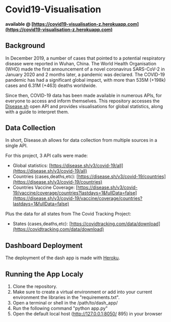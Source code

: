 # Covid19-Visualisation
#### available @ [https://covid19-visualisation-z.herokuapp.com](https://covid19-visualisation-z.herokuapp.com)

## Background
In December 2019, a number of cases that pointed to a potential respiratory disease were reported in Wuhan, China. The World Health Organisation (WHO) made the first announcement of a novel coronavirus SARS-CoV-2 in January 2020 and 2 months later, a pandemic was declared. The COVID-19 pandemic has had a significant global impact, with more than 535M (+198k) cases and 6.31M (+463) deaths worldwide.

Since then, COVID-19 data has been made available in numerous APIs, for everyone to access and inform themselves. This repository accesses the [Disease.sh](https://github.com/disease-sh/API) open API and provides visualisations for global statistics, along with a guide to interpret them.

## Data Collection 
In short, Disease.sh allows for data collection from multiple sources in a single API. 

For this project, 3 API calls were made:
- Global statistics: [https://disease.sh/v3/covid-19/all](https://disease.sh/v3/covid-19/all)
- Countries (cases,deaths,etc): [https://disease.sh/v3/covid-19/countries](https://disease.sh/v3/covid-19/countries)
- Countries Vaccine Coverage: [https://disease.sh/v3/covid-19/vaccine/coverage/countries?lastdays=1&fullData=false](https://disease.sh/v3/covid-19/vaccine/coverage/countries?lastdays=1&fullData=false)

Plus the data for all states from The Covid Tracking Project:
- States (cases,deaths,etc): [https://covidtracking.com/data/download](https://covidtracking.com/data/download)


## Dashboard Deployment 
The deployment of the dash app is made with [Heroku](http://heroku.com). 

## Running the App Localy
1. Clone the repository.
2. Make sure to create a virtual environment or add into your current environment the libraries in the "requirements.txt".
3. Open a terminal or shell in the /path/to/dash_app/ 
4. Run the following command "python app.py"
5. Open the default local host (http://127.0.0.1:8050/ 895) in your browser
